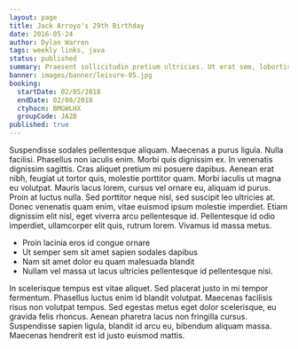 ```yaml
---
layout: page
title: Jack Arroyo's 29th Birthday
date: 2016-05-24
author: Dylan Warren
tags: weekly links, java
status: published
summary: Praesent sollicitudin pretium ultricies. Ut erat sem, lobortis commodo.
banner: images/banner/leisure-05.jpg
booking:
  startDate: 02/05/2018
  endDate: 02/08/2018
  ctyhocn: BMGWLHX
  groupCode: JA2B
published: true
---
```

Suspendisse sodales pellentesque aliquam. Maecenas a purus ligula. Nulla facilisi. Phasellus non iaculis enim. Morbi quis dignissim ex. In venenatis dignissim sagittis. Cras aliquet pretium mi posuere dapibus. Aenean erat nibh, feugiat ut tortor quis, molestie porttitor quam.
Morbi iaculis ut magna eu volutpat. Mauris lacus lorem, cursus vel ornare eu, aliquam id purus. Proin at luctus nulla. Sed porttitor neque nisl, sed suscipit leo ultricies at. Donec venenatis quam enim, vitae euismod ipsum molestie imperdiet. Etiam dignissim elit nisl, eget viverra arcu pellentesque id. Pellentesque id odio imperdiet, ullamcorper elit quis, rutrum lorem. Vivamus id massa metus.

* Proin lacinia eros id congue ornare
* Ut semper sem sit amet sapien sodales dapibus
* Nam sit amet dolor eu quam malesuada blandit
* Nullam vel massa ut lacus ultricies pellentesque id pellentesque nisi.

In scelerisque tempus est vitae aliquet. Sed placerat justo in mi tempor fermentum. Phasellus luctus enim id blandit volutpat. Maecenas facilisis risus non volutpat tempus. Sed egestas metus eget dolor scelerisque, eu gravida felis rhoncus. Aenean pharetra lacus non fringilla cursus. Suspendisse sapien ligula, blandit id arcu eu, bibendum aliquam massa. Maecenas hendrerit est id justo euismod mattis.
